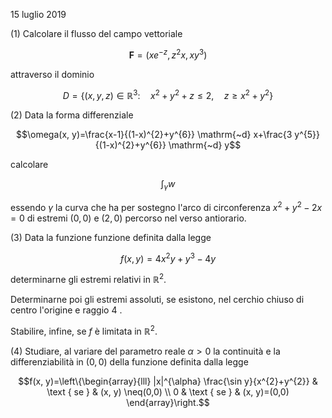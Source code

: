 15 luglio 2019

\(1) Calcolare il flusso del campo vettoriale

$$\mathbf{F}=\left(x e^{-z}, z^{2} x, x y^{3}\right)$$

attraverso il dominio

$$D=\left\{(x, y, z) \in \mathbb{R}^{3}: \quad x^{2}+y^{2}+z \leq 2, \quad z \geq x^{2}+y^{2}\right\}$$

\(2) Data la forma differenziale

$$\omega(x, y)=\frac{x-1}{(1-x)^{2}+y^{6}} \mathrm{~d} x+\frac{3 y^{5}}{(1-x)^{2}+y^{6}} \mathrm{~d} y$$

calcolare

$$\int_{\gamma} w$$

essendo $\gamma$ la curva che ha per sostegno l'arco di circonferenza
$x^{2}+y^{2}-2 x=0$ di estremi $(0,0)$ e $(2,0)$ percorso nel verso
antiorario.

\(3) Data la funzione funzione definita dalla legge

$$f(x, y)=4 x^{2} y+y^{3}-4 y$$

determinarne gli estremi relativi in $\mathbb{R}^{2}$.

Determinarne poi gli estremi assoluti, se esistono, nel cerchio chiuso
di centro l'origine e raggio 4 .

Stabilire, infine, se $f$ è limitata in $\mathbb{R}^{2}$.

\(4) Studiare, al variare del parametro reale $\alpha>0$ la continuità e
la differenziabilità in $(0,0)$ della funzione definita dalla legge

$$f(x, y)=\left\{\begin{array}{lll}
|x|^{\alpha} \frac{\sin y}{x^{2}+y^{2}} & \text { se } & (x, y) \neq(0,0) \\
0 & \text { se } & (x, y)=(0,0)
\end{array}\right.$$
